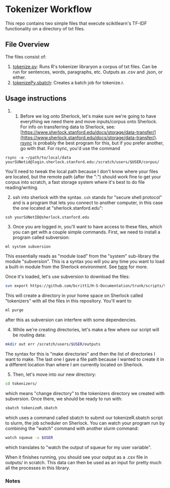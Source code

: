 # Tokenizer Workflow

This repo contains two simple files that execute scikitlearn's TF-IDF functionality on a directory of txt files.

## File Overview

The files consist of:

1. [tokenize.py](/scripts/tokenizers/r/tokenize.r): Runs R's tokenizer libraryon a corpus of txt files. Can be run for 
sentences, words, paragraphs, etc. Outputs as .csv and .json, or either.
2. [tokenizePy.sbatch](/scripts/tokenizers/r/tokenizeR.sbatch): Creates a batch job for tokenize.r.

## Usage instructions

1. 1. Before we log onto Sherlock, let's make sure we're going to have everything we need there and move inputs/corpus onto Sherlock. For info on transferring data to Sherlock, see:
[https://www.sherlock.stanford.edu/docs/storage/data-transfer/](https://www.sherlock.stanford.edu/docs/storage/data-transfer/). [rsync](https://www.sherlock.stanford.edu/docs/storage/data-transfer/#rsync) is probably the best program for
this, but if you prefer another, go with that. For rsync, you'd use the command 
``` 
rsync -a ~/path/to/local/data yourSUNetid@login.sherlock.stanford.edu:/scratch/users/$USER/corpus/
```
You'll need to tweak the local path because I don't know where your files are located, but the remote path (after the ":") should work fine to get your corpus into scratch, a fast storage system where it's best to do file 
reading/writing.

2. ssh into sherlock with the syntax. ```ssh``` stands for "secure shell protocol" and is a program that lets you connect to another computer, in this case the one located at "sherlock.stanford.edu": 
```
ssh yourSUNetID@sherlock.stanford.edu
```

3. Once you are logged in, you'll want to have access to these files, which you can get with a couple simple commands. First, we need to install a program called subversion:
```bash
ml system subversion
```
This essentially reads as "module load" from the "system" sub-library the module "subversion". This is a syntax you will you any time you want to load a built-in module from the Sherlock environment. See 
[here](https://www.sherlock.stanford.edu/docs/software/modules/) for more.

Once it's loaded, let's  use subversion to download the files:
```bash
svn export https://github.com/bcritt1/H-S-Documentation/trunk/scripts/tokenizers/r/ tokenizers
```
This will create a directory in your home space on Sherlock called "tokenizers" with all the files in this 
repository. You'll want to
```bash
ml purge
```
after this as subversion can interfere with some dependencies.

4. While we're creating directories, let's make a few where our script will be routing data:
```bash
mkdir out err /scratch/users/$USER/outputs
``` 
The syntax for this is "make directories" and then the list of directories I want to make. The last one I gave a file path because I wanted to create it in a different location than where I am currently located on Sherlock.

5. Then, let's move into our new directory:
```bash
cd tokenizers/
```
which means "change directory" to the tokenizers directory we created with subversion. Once there, we should be ready to run with: 
```bash
sbatch tokenizeR.sbatch
```
which uses a command called sbatch to submit our tokenizeR.sbatch script to slurm, the job scheduler on Sherlock. You can watch your program run by combining the "watch" command with another slurm command:
```bash
watch squeue -u $USER
```
which translates to "watch the output of squeue for my user variable".

When it finishes running, you should see your output as a .csv file in outputs/ in scratch. This data 
can then be used as an input for pretty much all the processes in this library.

### Notes

[^1]: Scratch systems offer very fast read/write speeds, so they're good for things like I/O. However, data on 
scratch is deleted every 60 days if not modified, so if you use scratch, you'll want to transfer results back to your home directory.
